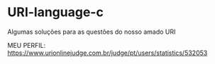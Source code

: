 # URI-language-c
Algumas soluções para as questões do nosso amado URI

MEU PERFIL:
https://www.urionlinejudge.com.br/judge/pt/users/statistics/532053

